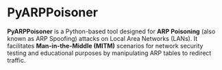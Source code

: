 # PyARPPoisoner
**PyARPPoisoner** is a Python-based tool designed for **ARP Poisoning** (also known as ARP Spoofing) attacks on Local Area Networks (LANs). It facilitates **Man-in-the-Middle (MITM)** scenarios for network security testing and educational purposes by manipulating ARP tables to redirect traffic.
